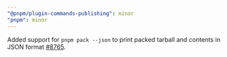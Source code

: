 ```yaml
---
"@pnpm/plugin-commands-publishing": minor
"pnpm": minor
---
```


Added support for `pnpm pack --json` to print packed tarball and contents in JSON format [#8765](https://github.com/pnpm/pnpm/pull/8765).
